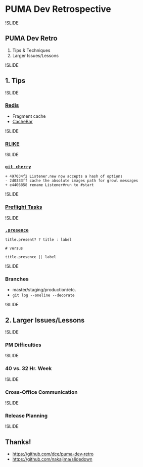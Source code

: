 PUMA Dev Retrospective
======================

!SLIDE

## PUMA Dev Retro

  1. Tips & Techniques
  2. Larger Issues/Lessons

!SLIDE

## 1. Tips

!SLIDE

### [Redis][]

  * Fragment cache
  * [CacheBar][]

[redis]: http://redis.io/
[cachebar]: https://github.com/vigetlabs/cachebar

!SLIDE

### [RLIKE][] 

[rlike]: http://dev.mysql.com/doc/refman/5.0/en/regexp.html

!SLIDE

### [`git cherry`][cherry]

    + 497034f2 Listener.new now accepts a hash of options
    - 2d0333ff cache the absolute images path for growl messages
    + e4406858 rename Listener#run to #start

[cherry]: http://www.kernel.org/pub/software/scm/git/docs/git-cherry.html

!SLIDE

### [Preflight Tasks][preflight]

[preflight]: http://www.viget.com/extend/testing-your-codes-text/

!SLIDE

### [`.presence`][presence]

    title.present? ? title : label

    # versus

    title.presence || label

[presence]: http://rubyquicktips.com/post/9247085311/directly-access-an-object-if-its-present

!SLIDE

### Branches

  * master/staging/production/etc.
  * `git log --oneline --decorate`

!SLIDE

## 2. Larger Issues/Lessons

!SLIDE

### PM Difficulties

!SLIDE

### 40 vs. 32 Hr. Week

!SLIDE

### Cross-Office Communication

!SLIDE

### Release Planning

!SLIDE

## Thanks!

  * <https://github.com/dce/puma-dev-retro>
  * <https://github.com/nakajima/slidedown>
